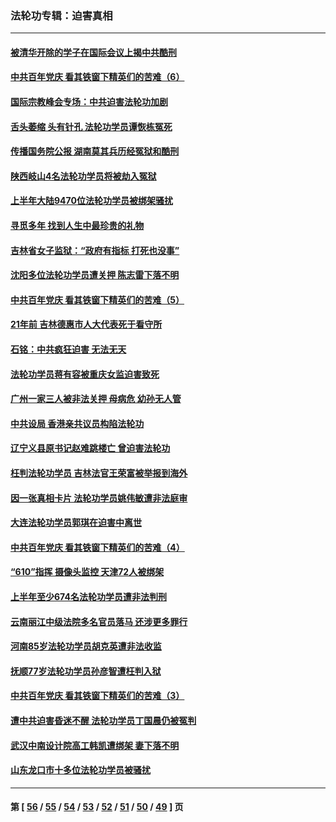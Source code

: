 ### 法轮功专辑：迫害真相
---
#### [被清华开除的学子在国际会议上揭中共酷刑](../../pages/nf4379/n13089044.md?07150430) 
#### [中共百年党庆 看其铁窗下精英们的苦难（6）](../../pages/nf4379/n13088181.md?07150430) 
#### [国际宗教峰会专场：中共迫害法轮功加剧](../../pages/nf4379/n13088279.md?07150430) 
#### [舌头萎缩 头有针孔 法轮功学员谭恢栋冤死](../../pages/nf4379/n13086928.md?07150430) 
#### [传播国务院公报 湖南莫其兵历经冤狱和酷刑](../../pages/nf4379/n13084962.md?07150430) 
#### [陕西岐山4名法轮功学员将被劫入冤狱](../../pages/nf4379/n13083690.md?07150430) 
#### [上半年大陆9470位法轮功学员被绑架骚扰](../../pages/nf4379/n13081326.md?07150430) 
#### [寻觅多年 找到人生中最珍贵的礼物](../../pages/nf4379/n13066268.md?07150430) 
#### [吉林省女子监狱：“政府有指标 打死也没事”](../../pages/nf4379/n13077655.md?07150430) 
#### [沈阳多位法轮功学员遭关押 陈志雷下落不明](../../pages/nf4379/n13078423.md?07150430) 
#### [中共百年党庆 看其铁窗下精英们的苦难（5）](../../pages/nf4379/n13076766.md?07150430) 
#### [21年前 吉林德惠市人大代表死于看守所](../../pages/nf4379/n13076677.md?07150430) 
#### [石铭：中共疯狂迫害 无法无天](../../pages/nf4379/n13077078.md?07150430) 
#### [法轮功学员蒋有容被重庆女监迫害致死](../../pages/nf4379/n13076179.md?07150430) 
#### [广州一家三人被非法关押 母病危 幼孙无人管](../../pages/nf4379/n13076082.md?07150430) 
#### [中共设局 香港亲共议员构陷法轮功](../../pages/nf4379/n13074601.md?07150430) 
#### [辽宁义县原书记赵难跳楼亡 曾迫害法轮功](../../pages/nf4379/n13074283.md?07150430) 
#### [枉判法轮功学员 吉林法官王荣富被举报到海外](../../pages/nf4379/n13073687.md?07150430) 
#### [因一张真相卡片 法轮功学员姚伟敏遭非法庭审](../../pages/nf4379/n13072119.md?07150430) 
#### [大连法轮功学员郭琪在迫害中离世](../../pages/nf4379/n13068800.md?07150430) 
#### [中共百年党庆 看其铁窗下精英们的苦难（4）](../../pages/nf4379/n13071329.md?07150430) 
#### [“610”指挥 摄像头监控 天津72人被绑架](../../pages/nf4379/n13069798.md?07150430) 
#### [上半年至少674名法轮功学员遭非法判刑](../../pages/nf4379/n13069232.md?07150430) 
#### [云南丽江中级法院多名官员落马 还涉更多罪行](../../pages/nf4379/n13066824.md?07150430) 
#### [河南85岁法轮功学员胡克英遭非法收监](../../pages/nf4379/n13056270.md?07150430) 
#### [抚顺77岁法轮功学员孙彦智遭枉判入狱](../../pages/nf4379/n13066556.md?07150430) 
#### [中共百年党庆 看其铁窗下精英们的苦难（3）](../../pages/nf4379/n13065400.md?07150430) 
#### [遭中共迫害昏迷不醒 法轮功学员丁国晨仍被冤判](../../pages/nf4379/n13065106.md?07150430) 
#### [武汉中南设计院高工韩凯遭绑架 妻下落不明](../../pages/nf4379/n13064124.md?07150430) 
#### [山东龙口市十多位法轮功学员被骚扰](../../pages/nf4379/n13061296.md?07150430) 

---
#### 第 [ [56](./56.md?07150430) / [55](./55.md?07150430) / [54](./54.md?07150430) / [53](./53.md?07150430) / [52](./52.md?07150430) / [51](./51.md?07150430) / [50](./50.md?07150430) / [49](./49.md?07150430) ] 页

